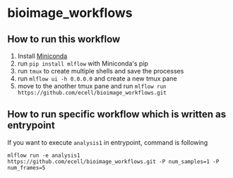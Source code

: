 # bioimage_workflows

## How to run this workflow

1. Install [Miniconda](https://docs.conda.io/en/latest/miniconda.html)
1. run `pip install mlflow` with Miniconda's pip
1. run `tmux` to create multiple shells and save the processes
1. run `mlflow ui -h 0.0.0.0` and create a new tmux pane
1. move to the another tmux pane and run `mlflow run https://github.com/ecell/bioimage_workflows.git`

## How to run specific workflow which is written as entrypoint

If you want to execute `analysis1` in entrypoint, command is following

`mlflow run -e analysis1 https://github.com/ecell/bioimage_workflows.git -P num_samples=1 -P num_frames=5`
